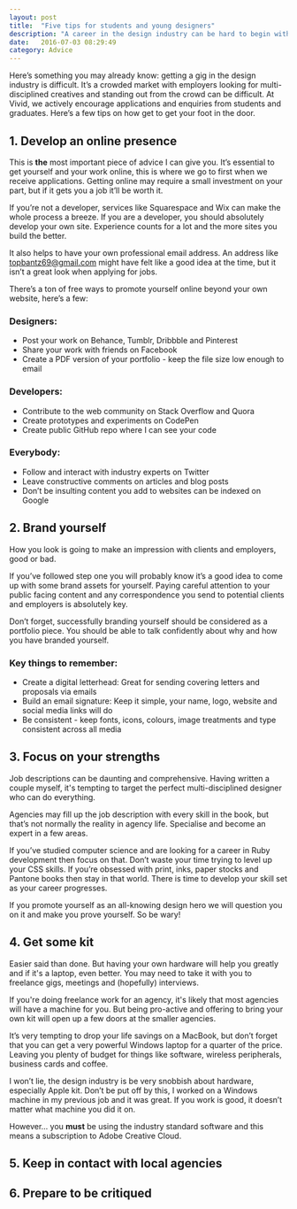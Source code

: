 ```yaml
---
layout: post
title:  "Five tips for students and young designers"
description: "A career in the design industry can be hard to begin with, here’s some handy advice get you ahead of the game"
date:   2016-07-03 08:29:49
category: Advice
---
```


Here’s something you may already know: getting a gig in the design industry is difficult. It’s a crowded market with employers looking for multi-disciplined creatives and standing out from the crowd can be difficult. At Vivid, we actively encourage applications and enquiries from students and graduates. Here’s a few tips on how get to get your foot in the door.

## 1. Develop an online presence

This is **the** most important piece of advice I can give you. It’s essential to get yourself and your work online, this is where we go to first when we receive applications. Getting online may require a small investment on your part, but if it gets you a job it’ll be worth it. 

If you’re not a developer, services like Squarespace and Wix can make the whole process a breeze. If you are a developer, you should absolutely develop your own site. Experience counts for a lot and the more sites you build the better.

It also helps to have your own professional email address. An address like topbantz69@gmail.com might have felt like a good idea at the time, but it isn’t a great look when applying for jobs.

There’s a ton of free ways to promote yourself online beyond your own website, here’s a few:

### Designers:

- Post your work on Behance, Tumblr, Dribbble and Pinterest
- Share your work with friends on Facebook
- Create a PDF version of your portfolio - keep the file size low enough to email

### Developers:

- Contribute to the web community on Stack Overflow and Quora
- Create prototypes and experiments on CodePen
- Create public GitHub repo where I can see your code

### Everybody:

- Follow and interact with industry experts on Twitter
- Leave constructive comments on articles and blog posts
- Don’t be insulting content you add to websites can be indexed on Google

## 2. Brand yourself

How you look is going to make an impression with clients and employers, good or bad. 

If you’ve followed step one you will probably know it’s a good idea to come up with some brand assets for yourself. Paying careful attention to your public facing content and any correspondence you send to potential clients and employers is absolutely key. 

Don’t forget, successfully branding yourself should be considered as a portfolio piece. You should be able to talk confidently about why and how you have branded yourself.

### Key things to remember:

- Create a digital letterhead: Great for sending covering letters and proposals via emails
- Build an email signature: Keep it simple, your name, logo, website and social media links will do
- Be consistent - keep fonts, icons, colours, image treatments and type consistent across all media

## 3. Focus on your strengths

Job descriptions can be daunting and comprehensive. Having written a couple myself, it's tempting to target the perfect multi-disciplined designer who can do everything. 

Agencies may fill up the job description with every skill in the book, but that’s not normally the reality in agency life. Specialise and become an expert in a few areas. 

If you’ve studied computer science and are looking for a career in Ruby development then focus on that. Don’t waste your time trying to level up your CSS skills. If you’re obsessed with print, inks, paper stocks and Pantone books then stay in that world. There is time to develop your skill set as your career progresses.

If you promote yourself as an all-knowing design hero we will question you on it and make you prove yourself. So be wary!

## 4. Get some kit

Easier said than done. But having your own hardware will help you greatly and if it's a laptop, even better. You may need to take it with you to freelance gigs, meetings and (hopefully) interviews. 

If you're doing freelance work for an agency, it's likely that most agencies will have a machine for you. But being pro-active and offering to bring your own kit will open up a few doors at the smaller agencies.

It’s very tempting to drop your life savings on a MacBook, but don’t forget that you can get a very powerful Windows laptop for a quarter of the price. Leaving you plenty of budget for things like software, wireless peripherals, business cards and coffee. 

I won’t lie, the design industry is be very snobbish about hardware, especially Apple kit. Don’t be put off by this, I worked on a Windows machine in my previous job and it was great. If you work is good, it doesn’t matter what machine you did it on.

However… you **must** be using the industry standard software and this means a subscription to Adobe Creative Cloud. 


## 5. Keep in contact with local agencies

## 6. Prepare to be critiqued